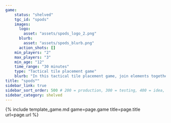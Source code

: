 ```yaml
---
game:
    status: "shelved"
    tgc_id: "spods"
    images:
      logo:
        asset: "assets/spods_logo_2.png"
      blurb:
        asset: "assets/spods_blurb.png"
      action_shots: []
    min_players: "2"
    max_players: "3"
    min_age: "12"
    time_range: "30 minutes"
    type: "Tactical tile placement game"
    blurb: "In this tactical tile placement game, join elements together from different tiles to form chains.  Keep track of your longest chain from each element - and then, at the end of the game, whoever has the longest "short" chain wins."
title: "spods™"
sidebar_link: true
sidebar_sort_order: 500 # 200 = production, 300 = testing, 400 = idea, 500 = shelved
sidebar_category: shelved
---
```

{% include template_game.md game=page.game title=page.title url=page.url %}
